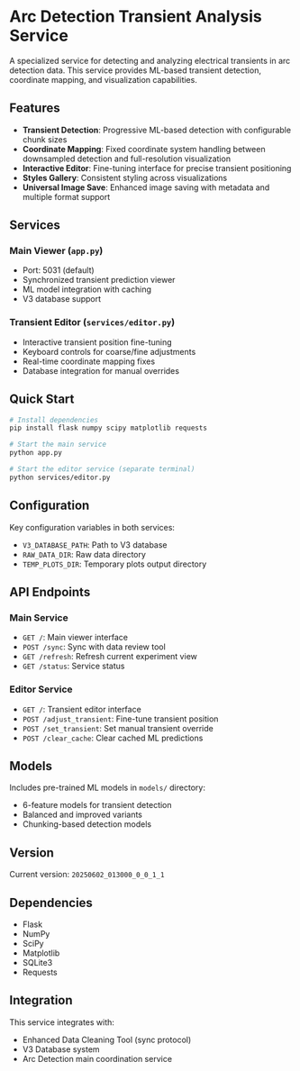 # Arc Detection Transient Analysis Service

A specialized service for detecting and analyzing electrical transients in arc detection data. This service provides ML-based transient detection, coordinate mapping, and visualization capabilities.

## Features

- **Transient Detection**: Progressive ML-based detection with configurable chunk sizes
- **Coordinate Mapping**: Fixed coordinate system handling between downsampled detection and full-resolution visualization
- **Interactive Editor**: Fine-tuning interface for precise transient positioning
- **Styles Gallery**: Consistent styling across visualizations
- **Universal Image Save**: Enhanced image saving with metadata and multiple format support

## Services

### Main Viewer (`app.py`)
- Port: 5031 (default)
- Synchronized transient prediction viewer
- ML model integration with caching
- V3 database support

### Transient Editor (`services/editor.py`)
- Interactive transient position fine-tuning
- Keyboard controls for coarse/fine adjustments
- Real-time coordinate mapping fixes
- Database integration for manual overrides

## Quick Start

```bash
# Install dependencies
pip install flask numpy scipy matplotlib requests

# Start the main service
python app.py

# Start the editor service (separate terminal)
python services/editor.py
```

## Configuration

Key configuration variables in both services:
- `V3_DATABASE_PATH`: Path to V3 database
- `RAW_DATA_DIR`: Raw data directory
- `TEMP_PLOTS_DIR`: Temporary plots output directory

## API Endpoints

### Main Service
- `GET /`: Main viewer interface
- `POST /sync`: Sync with data review tool
- `GET /refresh`: Refresh current experiment view
- `GET /status`: Service status

### Editor Service
- `GET /`: Transient editor interface
- `POST /adjust_transient`: Fine-tune transient position
- `POST /set_transient`: Set manual transient override
- `POST /clear_cache`: Clear cached ML predictions

## Models

Includes pre-trained ML models in `models/` directory:
- 6-feature models for transient detection
- Balanced and improved variants
- Chunking-based detection models

## Version

Current version: `20250602_013000_0_0_1_1`

## Dependencies

- Flask
- NumPy
- SciPy
- Matplotlib
- SQLite3
- Requests

## Integration

This service integrates with:
- Enhanced Data Cleaning Tool (sync protocol)
- V3 Database system
- Arc Detection main coordination service